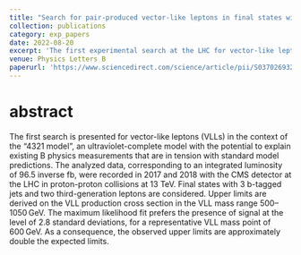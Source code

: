 ```yaml
---
title: "Search for pair-produced vector-like leptons in final states with third-generation leptons and at least three b quark jets in proton-proton collisions at 13 TeV"
collection: publications
category: exp_papers
date: 2022-08-20
excerpt: 'The first experimental search at the LHC for vector-like leptons in the context of the “4321 model”.'
venue: Physics Letters B
paperurl: 'https://www.sciencedirect.com/science/article/pii/S0370269323000473?via%3Dihub'
---
```


abstract
===
The first search is presented for vector-like leptons (VLLs) in the context of the “4321 model”, an ultraviolet-complete model with the potential to explain existing B physics measurements that are in tension with standard model predictions. The analyzed data, corresponding to an integrated luminosity of 96.5 inverse fb, were recorded in 2017 and 2018 with the CMS detector at the LHC in proton-proton collisions at 13 TeV. Final states with 3 b-tagged jets and two third-generation leptons are considered. Upper limits are derived on the VLL production cross section in the VLL mass range 500–1050 GeV. The maximum likelihood fit prefers the presence of signal at the level of 2.8 standard deviations, for a representative VLL mass point of 600 GeV. As a consequence, the observed upper limits are approximately double the expected limits.